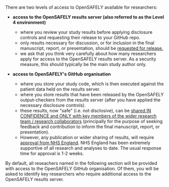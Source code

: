 There are two levels of access to OpenSAFELY available for researchers:

* **access to the OpenSAFELY results server (also referred to as the Level 4 environment)**
    * where you review your study results before applying disclosure controls and requesting their release to your GitHub repo.
    * only results necessary for discussion, or for inclusion in the final manuscript, report, or presentation, should be [requested for release.](https://docs.opensafely.org/releasing-files/)
    * we ask that you think very carefully about how many researchers apply for access to the OpenSAFELY results server. As a security measure, this should typically be the main study author only.

* **access to OpenSAFELY's GitHub organisation**
    * where you store your study code, which is then executed against the patient data held on the results server.
    * where you store results that have been released by the OpenSAFELY output-checkers from the results server (after you have applied the necessary disclosure controls).
    * these results, now "safe" (i.e. not disclosive), can be [shared IN CONFIDENCE and ONLY with key members of the wider research team / research collaborators](https://policies-for-researchers.opensafely.pages.dev/policies-for-researchers/#all-datasets-sharing) (principally for the purpose of seeking feedback and contribution to inform the final manuscript, report, or presentation).
    * However, any publication or wider sharing of results, will require [approval from NHS England](https://policies-for-researchers.opensafely.pages.dev/policies-for-researchers/#all-datasets-publication). NHS England has been extremely supportive of all research and analyses to date. The usual response time for approval is 1-2 weeks. 

By default, all reseachers named in the following section will be provided with access to the OpenSAFELY GitHub organisation. 
Of them, you will be asked to identify key researchers who require additional access to the OpenSAFELY results server.
